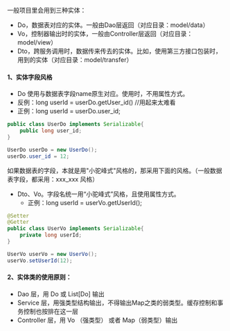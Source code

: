 一般项目里会用到三种实体：


* Do，数据表对应的实体。一般由Dao层返回（对应目录：model/data）
* Vo，控制器输出时的实体，一般由Controller层返回（对应目录：model/view）
* Dto，跨服务调用时，数据传来传去的实体。比如，使用第三方接口包装时，用到的实体（对应目录：model/transfer）

#### 1、实体字段风格

*  Do 使用与数据表字段name原生对应。使用时，不用属性方式。
* 反例：long userId = userDo.getUser_id() //用起来太难看
* 正例：long userId = userDo.user_id;

```java
public class UserDo implements Serializable{
    public long user_id;
}

UserDo userDo = new UserDo();
userDo.user_id = 12;
```


如果数据表的字段，本就是用"小驼峰式"风格的，那采用下面的风格。（一般数据表字段，都采用：xxx_xxx 风格）

* Dto、Vo。字段名统一用“小驼峰式”风格，且使用属性方式。
    * 正例：long userId = userVo.getUserId();


```java
@Setter
@Getter
public class UserVo implements Serializable{
    private long userId;
}

UserVo userVo = new UserVo();
userVo.setUserId(12);
```



#### 2、实体类的使用原则：

* Dao 层，用 Do 或 List[Do] 输出
* Service 层，用强类型结构输出，不得输出Map之类的弱类型。缓存控制和事务控制也按排在这一层
* Controller 层，用 Vo （强类型） 或者 Map（弱类型）输出